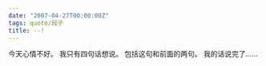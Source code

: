 ```yaml
---
date: "2007-04-27T00:00:00Z"
tags: quote/段子
title: --!
---
```


今天心情不好。
我只有四句话想说。
包括这句和前面的两句。
我的话说完了……
